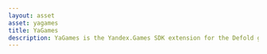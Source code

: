 ```yaml
---
layout: asset
asset: yagames
title: YaGames
description: YaGames is the Yandex.Games SDK extension for the Defold game engine.
---
```

